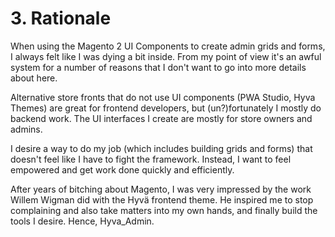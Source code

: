 # 3. Rationale

When using the Magento 2 UI Components to create admin grids and forms, I always felt like I was dying a bit inside. From my point of view it's an awful system for a number of reasons that I don't want to go into more details about here.


Alternative store fronts that do not use UI components (PWA Studio, Hyva Themes) are great for frontend developers, but (un?)fortunately I mostly do backend work. The UI interfaces I create are mostly for store owners and admins.


I desire a way to do my job (which includes building grids and forms) that doesn't feel like I have to fight the framework. Instead, I want to feel empowered and get work done quickly and efficiently.


After years of bitching about Magento, I was very impressed by the work Willem Wigman did with the Hyvä frontend theme. He inspired me to stop complaining and also take matters into my own hands, and finally build the tools I desire. Hence, Hyva_Admin.